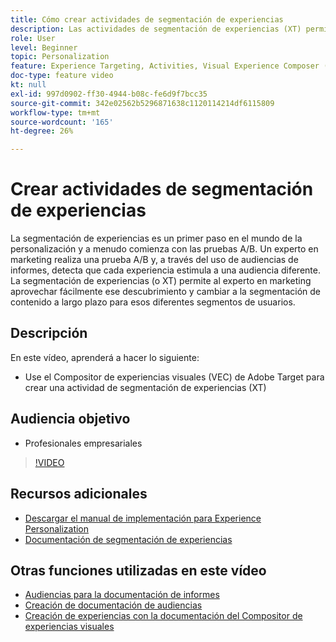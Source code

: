 ```yaml
---
title: Cómo crear actividades de segmentación de experiencias
description: Las actividades de segmentación de experiencias (XT) permiten a los especialistas en marketing segmentar contenido específico para una audiencia específica. Conozca las ventajas de las actividades XT y cómo crearlas y utilizarlas.
role: User
level: Beginner
topic: Personalization
feature: Experience Targeting, Activities, Visual Experience Composer (VEC)
doc-type: feature video
kt: null
exl-id: 997d0902-ff30-4944-b08c-fe6d9f7bcc35
source-git-commit: 342e02562b5296871638c1120114214df6115809
workflow-type: tm+mt
source-wordcount: '165'
ht-degree: 26%

---
```


# Crear actividades de segmentación de experiencias

La segmentación de experiencias es un primer paso en el mundo de la personalización y a menudo comienza con las pruebas A/B. Un experto en marketing realiza una prueba A/B y, a través del uso de audiencias de informes, detecta que cada experiencia estimula a una audiencia diferente. La segmentación de experiencias (o XT) permite al experto en marketing aprovechar fácilmente ese descubrimiento y cambiar a la segmentación de contenido a largo plazo para esos diferentes segmentos de usuarios.

## Descripción

En este vídeo, aprenderá a hacer lo siguiente:

* Use el Compositor de experiencias visuales (VEC) de Adobe Target para crear una actividad de segmentación de experiencias (XT)

## Audiencia objetivo

* Profesionales empresariales

>[!VIDEO](https://video.tv.adobe.com/v/22418?quality=12)

## Recursos adicionales

* [Descargar el manual de implementación para Experience Personalization](https://guided.adobe.com/?promoid=K42KVXHD&amp;mv=other&amp;search=personalization+playbook#recommended/solutions/target)
* [Documentación de segmentación de experiencias](https://experienceleague.adobe.com/docs/target/using/activities/experience-targeting/experience-target.html?lang=en)

## Otras funciones utilizadas en este vídeo

* [Audiencias para la documentación de informes](https://experienceleague.adobe.com/docs/target/using/audiences/managing-audience-filters.html?lang=en)
* [Creación de documentación de audiencias](https://experienceleague.adobe.com/docs/target/using/audiences/managing-audience-filters.html?lang=en)
* [Creación de experiencias con la documentación del Compositor de experiencias visuales](https://experienceleague.adobe.com/docs/target/using/experiences/experiences.html?lang=en)

